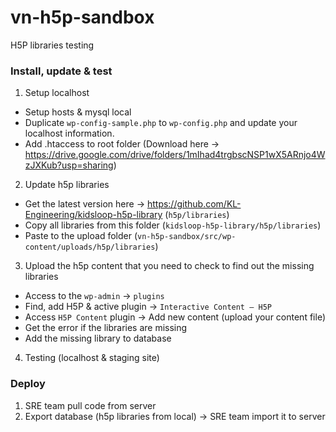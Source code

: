# vn-h5p-sandbox
H5P libraries testing

### __Install, update & test__

1. Setup localhost
- Setup hosts & mysql local
- Duplicate `wp-config-sample.php` to `wp-config.php` and update your localhost information.
- Add .htaccess to root folder (Download here -> https://drive.google.com/drive/folders/1mIhad4trgbscNSP1wX5ARnjo4WzJXKub?usp=sharing)

2. Update h5p libraries
- Get the latest version here -> https://github.com/KL-Engineering/kidsloop-h5p-library (`h5p/libraries`)
- Copy all libraries from this folder (`kidsloop-h5p-library/h5p/libraries`)
- Paste to the upload folder (`vn-h5p-sandbox/src/wp-content/uploads/h5p/libraries`)
3. Upload the h5p content that you need to check to find out the missing libraries
- Access to the `wp-admin` -> `plugins`
- Find, add H5P & active plugin -> `Interactive Content – H5P`
- Access `H5P Content` plugin -> Add new content (upload your content file)
- Get the error if the libraries are missing
- Add the missing library to database
4. Testing (localhost & staging site)


### __Deploy__
1. SRE team pull code from server
2. Export database (h5p libraries from local) -> SRE team import it to server
